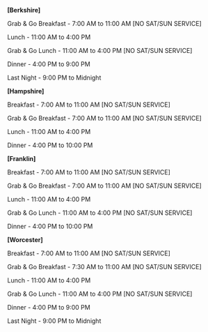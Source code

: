 **[Berkshire]**

Grab & Go Breakfast - 7:00 AM to 11:00 AM [NO SAT/SUN SERVICE]

Lunch      - 11:00 AM to 4:00 PM

Grab & Go Lunch - 11:00 AM to 4:00 PM [NO SAT/SUN SERVICE]

Dinner     - 4:00 PM to 9:00 PM

Last Night - 9:00 PM to Midnight

**[Hampshire]**

Breakfast  - 7:00 AM to 11:00 AM [NO SAT/SUN SERVICE]

Grab & Go Breakfast - 7:00 AM to 11:00 AM [NO SAT/SUN SERVICE]

Lunch      - 11:00 AM to 4:00 PM 

Dinner     - 4:00 PM to 10:00 PM

**[Franklin]**

Breakfast  - 7:00 AM to 11:00 AM [NO SAT/SUN SERVICE]

Grab & Go Breakfast - 7:00 AM to 11:00 AM [NO SAT/SUN SERVICE]

Lunch      - 11:00 AM to 4:00 PM 

Grab & Go Lunch - 11:00 AM to 4:00 PM [NO SAT/SUN SERVICE]

Dinner     - 4:00 PM to 10:00 PM

**[Worcester]**

Breakfast  - 7:00 AM to 11:00 AM [NO SAT/SUN SERVICE]

Grab & Go Breakfast - 7:30 AM to 11:00 AM [NO SAT/SUN SERVICE]

Lunch      - 11:00 AM to 4:00 PM 

Grab & Go Lunch - 11:00 AM to 4:00 PM [NO SAT/SUN SERVICE]

Dinner     - 4:00 PM to 9:00 PM

Last Night - 9:00 PM to Midnight
